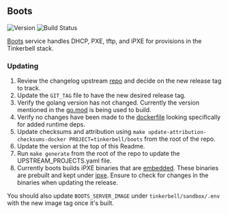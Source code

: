 ## **Boots**
![Version](https://img.shields.io/badge/version-v0.6.0-blue)
![Build Status](https://codebuild.us-west-2.amazonaws.com/badges?uuid=eyJlbmNyeXB0ZWREYXRhIjoiTGRiNmxQbk5RTnZNbU41WW53bEdSTXRpVDRLaGxDRXJ1UEFnWkdlMVRGekhwdSttbXhmUWpNVFdOM200UkZZbTR3b3dTWkNXb2R1dnZDUHowQU1tU0VRPSIsIml2UGFyYW1ldGVyU3BlYyI6IjlnMlRWSTlpeXNLYmY3cmIiLCJtYXRlcmlhbFNldFNlcmlhbCI6MX0%3D&branch=main)

[Boots](https://github.com/tinkerbell/boots) service handles DHCP, PXE, tftp, and iPXE for provisions in the Tinkerbell stack.

### Updating

1. Review the changelog upstream [repo](https://github.com/tinkerbell/boots) and decide on the new release tag to track.
1. Update the `GIT_TAG` file to have the new desired release tag.
1. Verify the golang version has not changed. Currently the version mentioned in the [go.mod](https://github.com/tinkerbell/boots/blob/v0.6.0/go.mod#L3) is being used to build.
1. Verify no changes have been made to the [dockerfile](https://github.com/tinkerbell/boots/blob/v0.6.0/Dockerfile) looking specifically for added runtime deps.
1. Update checksums and attribution using `make update-attribution-checksums-docker PROJECT=tinkerbell/boots` from the root of the repo.
1. Update the version at the top of this Readme.
1. Run `make generate` from the root of the repo to update the UPSTREAM_PROJECTS.yaml file.
1. Currently boots builds iPXE binaries that are [embedded](https://github.com/tinkerbell/boots/blob/v0.6.0/tftp/tftp.go#L14L24). These binaries are prebuilt and kept under [ipxe](https://github.com/aws/eks-anywhere-build-tooling/tree/main/projects/tinkerbell/boots/ipxe). Ensure to check for changes in the binaries when updating the release.

You should also update `BOOTS_SERVER_IMAGE` under `tinkerbell/sandbox/.env` with the new image tag once it's built.
